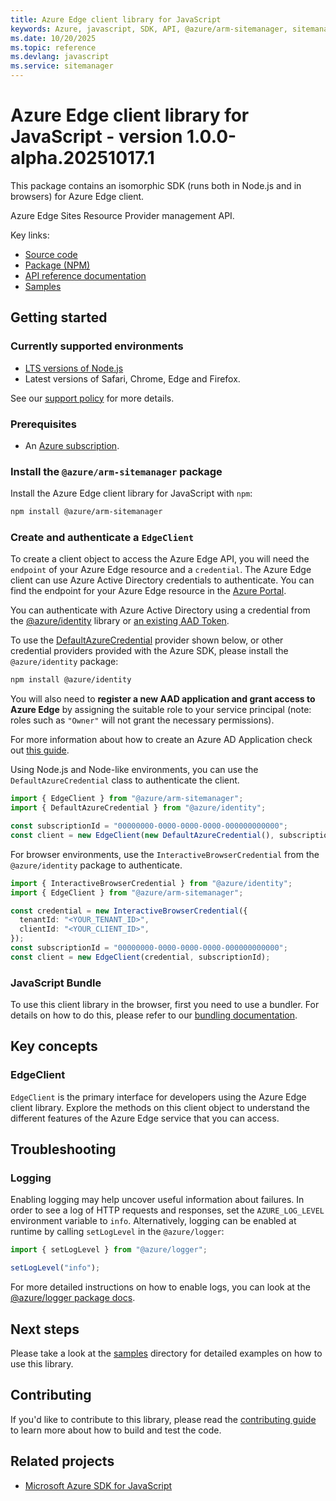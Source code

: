 ```yaml
---
title: Azure Edge client library for JavaScript
keywords: Azure, javascript, SDK, API, @azure/arm-sitemanager, sitemanager
ms.date: 10/20/2025
ms.topic: reference
ms.devlang: javascript
ms.service: sitemanager
---
```

# Azure Edge client library for JavaScript - version 1.0.0-alpha.20251017.1 


This package contains an isomorphic SDK (runs both in Node.js and in browsers) for Azure Edge client.

Azure Edge Sites Resource Provider management API.

Key links:

- [Source code](https://github.com/Azure/azure-sdk-for-js/tree/main/sdk/sitemanager/arm-sitemanager)
- [Package (NPM)](https://www.npmjs.com/package/@azure/arm-sitemanager)
- [API reference documentation](https://learn.microsoft.com/javascript/api/@azure/arm-sitemanager?view=azure-node-preview)
- [Samples](https://github.com/Azure/azure-sdk-for-js/tree/main/sdk/sitemanager/arm-sitemanager/samples)

## Getting started

### Currently supported environments

- [LTS versions of Node.js](https://github.com/nodejs/release#release-schedule)
- Latest versions of Safari, Chrome, Edge and Firefox.

See our [support policy](https://github.com/Azure/azure-sdk-for-js/blob/main/SUPPORT.md) for more details.

### Prerequisites

- An [Azure subscription][azure_sub].

### Install the `@azure/arm-sitemanager` package

Install the Azure Edge client library for JavaScript with `npm`:

```bash
npm install @azure/arm-sitemanager
```

### Create and authenticate a `EdgeClient`

To create a client object to access the Azure Edge API, you will need the `endpoint` of your Azure Edge resource and a `credential`. The Azure Edge client can use Azure Active Directory credentials to authenticate.
You can find the endpoint for your Azure Edge resource in the [Azure Portal][azure_portal].

You can authenticate with Azure Active Directory using a credential from the [@azure/identity][azure_identity] library or [an existing AAD Token](https://github.com/Azure/azure-sdk-for-js/blob/master/sdk/identity/identity/samples/AzureIdentityExamples.md#authenticating-with-a-pre-fetched-access-token).

To use the [DefaultAzureCredential][defaultazurecredential] provider shown below, or other credential providers provided with the Azure SDK, please install the `@azure/identity` package:

```bash
npm install @azure/identity
```

You will also need to **register a new AAD application and grant access to Azure Edge** by assigning the suitable role to your service principal (note: roles such as `"Owner"` will not grant the necessary permissions).

For more information about how to create an Azure AD Application check out [this guide](https://learn.microsoft.com/azure/active-directory/develop/howto-create-service-principal-portal).

Using Node.js and Node-like environments, you can use the `DefaultAzureCredential` class to authenticate the client.

```ts snippet:ReadmeSampleCreateClient_Node
import { EdgeClient } from "@azure/arm-sitemanager";
import { DefaultAzureCredential } from "@azure/identity";

const subscriptionId = "00000000-0000-0000-0000-000000000000";
const client = new EdgeClient(new DefaultAzureCredential(), subscriptionId);
```

For browser environments, use the `InteractiveBrowserCredential` from the `@azure/identity` package to authenticate.

```ts snippet:ReadmeSampleCreateClient_Browser
import { InteractiveBrowserCredential } from "@azure/identity";
import { EdgeClient } from "@azure/arm-sitemanager";

const credential = new InteractiveBrowserCredential({
  tenantId: "<YOUR_TENANT_ID>",
  clientId: "<YOUR_CLIENT_ID>",
});
const subscriptionId = "00000000-0000-0000-0000-000000000000";
const client = new EdgeClient(credential, subscriptionId);
```


### JavaScript Bundle
To use this client library in the browser, first you need to use a bundler. For details on how to do this, please refer to our [bundling documentation](https://aka.ms/AzureSDKBundling).

## Key concepts

### EdgeClient

`EdgeClient` is the primary interface for developers using the Azure Edge client library. Explore the methods on this client object to understand the different features of the Azure Edge service that you can access.

## Troubleshooting

### Logging

Enabling logging may help uncover useful information about failures. In order to see a log of HTTP requests and responses, set the `AZURE_LOG_LEVEL` environment variable to `info`. Alternatively, logging can be enabled at runtime by calling `setLogLevel` in the `@azure/logger`:

```ts snippet:SetLogLevel
import { setLogLevel } from "@azure/logger";

setLogLevel("info");
```

For more detailed instructions on how to enable logs, you can look at the [@azure/logger package docs](https://github.com/Azure/azure-sdk-for-js/tree/main/sdk/core/logger).

## Next steps

Please take a look at the [samples](https://github.com/Azure/azure-sdk-for-js/tree/main/sdk/sitemanager/arm-sitemanager/samples) directory for detailed examples on how to use this library.

## Contributing

If you'd like to contribute to this library, please read the [contributing guide](https://github.com/Azure/azure-sdk-for-js/blob/main/CONTRIBUTING.md) to learn more about how to build and test the code.

## Related projects

- [Microsoft Azure SDK for JavaScript](https://github.com/Azure/azure-sdk-for-js)

[azure_sub]: https://azure.microsoft.com/free/
[azure_portal]: https://portal.azure.com
[azure_identity]: https://github.com/Azure/azure-sdk-for-js/tree/main/sdk/identity/identity
[defaultazurecredential]: https://github.com/Azure/azure-sdk-for-js/tree/main/sdk/identity/identity#defaultazurecredential

